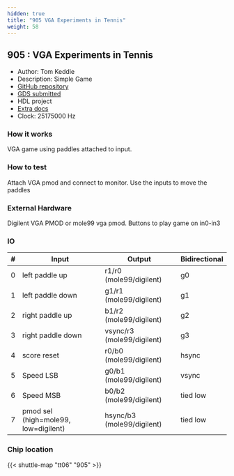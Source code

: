 ```yaml
---
hidden: true
title: "905 VGA Experiments in Tennis"
weight: 58
---
```


## 905 : VGA Experiments in Tennis

* Author: Tom Keddie
* Description: Simple Game
* [GitHub repository](https://github.com/TomKeddie/tinytapeout-2024-tt06a)
* [GDS submitted](https://github.com/TomKeddie/tinytapeout-2024-tt06a/actions/runs/8660857832)
* HDL project
* [Extra docs](None)
* Clock: 25175000 Hz

### How it works

VGA game using paddles attached to input.

### How to test

Attach VGA pmod and connect to monitor.  Use the inputs to move the paddles

### External Hardware

Digilent VGA PMOD or mole99 vga pmod.
Buttons to play game on in0-in3


### IO

| # | Input          | Output         | Bidirectional   |
| - | -------------- | -------------- | --------------- |
| 0 | left paddle up | r1/r0 (mole99/digilent) | g0 |
| 1 | left paddle down | g1/r1 (mole99/digilent) | g1 |
| 2 | right paddle up | b1/r2 (mole99/digilent) | g2 |
| 3 | right paddle down | vsync/r3 (mole99/digilent) | g3 |
| 4 | score reset | r0/b0 (mole99/digilent) | hsync |
| 5 | Speed LSB | g0/b1 (mole99/digilent) | vsync |
| 6 | Speed MSB | b0/b2 (mole99/digilent) | tied low |
| 7 | pmod sel (high=mole99, low=digilent) | hsync/b3 (mole99/digilent) | tied low |

### Chip location

{{< shuttle-map "tt06" "905" >}}
